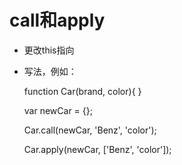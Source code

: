 # call和apply

- 更改this指向

- 写法，例如：
  
  function Car(brand, color){ }

  var newCar = {};

  Car.call(newCar, 'Benz', 'color');

  Car.apply(newCar, ['Benz', 'color']);

